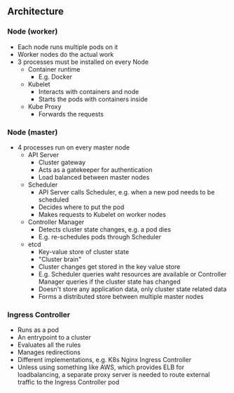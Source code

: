 ## Architecture

### Node (worker)
- Each node runs multiple pods on it
- Worker nodes do the actual work
- 3 processes must be installed on every Node
    - Container runtime
        - E.g. Docker
    - Kubelet
        - Interacts with containers and node
        - Starts the pods with containers inside
    - Kube Proxy
        - Forwards the requests

### Node (master)
- 4 processes run on every master node
    - API Server
        - Cluster gateway
        - Acts as a gatekeeper for authentication
        - Load balanced between master nodes
    - Scheduler
        - API Server calls Scheduler, e.g. when a new pod needs to be scheduled
        - Decides where to put the pod
        - Makes requests to Kubelet on worker nodes
    - Controller Manager
        - Detects cluster state changes, e.g. a pod dies
        - E.g. re-schedules pods through Scheduler
    - etcd
        - Key-value store of cluster state
        - "Cluster brain"
        - Cluster changes get stored in the key value store
        - E.g. Scheduler queries waht resources are available or Controller Manager queries if the cluster state has changed
        - Doesn't store any application data, only cluster state related data
        - Forms a distributed store between multiple master nodes

### Ingress Controller
- Runs as a pod
- An entrypoint to a cluster
- Evaluates all the rules
- Manages redirections
- Different implementations, e.g. K8s Nginx Ingress Controller
- Unless using something like AWS, which provides ELB for loadbalancing, a separate proxy server is needed to route external traffic to the Ingress Controller pod
